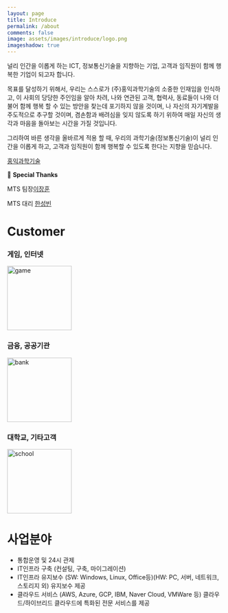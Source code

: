 ```yaml
---
layout: page
title: Introduce
permalink: /about
comments: false
image: assets/images/introduce/logo.png
imageshadow: true
---
```

널리 인간을 이롭게 하는 ICT, 정보통신기술을 지향하는 기업, 고객과 임직원이 함께 행복한 기업이 되고자 합니다.

목표를 달성하기 위해서, 우리는 스스로가 (주)홍익과학기술의 소중한 인재임을 인식하고, 이 사회의 당당한 주인임을 알아 차려, 나와 연관된 고객, 협력사, 동료들이
나와 더불어 함께 행복 할 수 있는 방안을 찾는데 포기하지 않을 것이며, 나 자신의 자기계발을 주도적으로 추구할 것이며, 겸손함과 배려심을 잊지 않도록 하기 위하여
매일 자신의 생각과 마음을 돌아보는 시간을 가질 것입니다.

그리하여 바른 생각을 올바르게 적용 할 때, 우리의 과학기술(정보통신기술)이 널리 인간을 이롭게 하고, 고객과 임직원이 함께 행복할 수 있도록 한다는 지향을 믿습니다.

[홍익과학기술](https://hongikit.com/)

💖 **Special Thanks**

MTS 팀장[이장훈](http://hongikit.com/)

MTS 대리 [한성빈](https://hongikit.com/)

# Customer

### 게임, 인터넷

<img width="150" alt="game" src="https://user-images.githubusercontent.com/85655740/136919196-dcba7aa8-c01f-45d6-8f59-f42fd6efcd80.png">

### 금융, 공공기관

<img width="150" alt="bank" src="https://user-images.githubusercontent.com/85655740/136919520-b40c038a-7577-4d78-b2a3-f50164273f8c.png">

### 대학교, 기타고객

<img width="150" alt="school" src="https://user-images.githubusercontent.com/85655740/136919529-b8ed1dfd-f07a-42d4-b547-f7ded9885275.png">

# 사업분야

- 통합운영 및 24시 관제
- IT인프라 구축 (컨설팅, 구축, 마이그레이션)
- IT인프라 유지보수 (SW: Windows, Linux, Office등)(HW: PC, 서버, 네트워크, 스토리지 외) 유지보수 제공
- 클라우드 서비스 (AWS, Azure, GCP, IBM, Naver Cloud, VMWare 등) 클라우드/하이브리드 클라우드에 특화된 전문 서비스를 제공